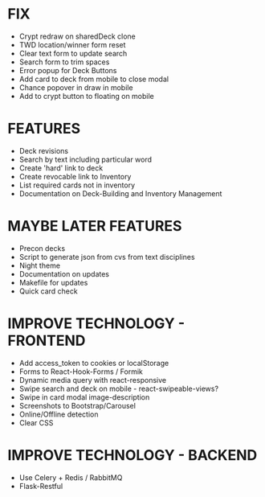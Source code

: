 # FIX
* Crypt redraw on sharedDeck clone
* TWD location/winner form reset
* Clear text form to update search
* Search form to trim spaces
* Error popup for Deck Buttons
* Add card to deck from mobile to close modal
* Chance popover in draw in mobile
* Add to crypt button to floating on mobile

# FEATURES
* Deck revisions
* Search by text including particular word
* Create 'hard' link to deck
* Create revocable link to Inventory
* List required cards not in inventory
* Documentation on Deck-Building and Inventory Management

# MAYBE LATER FEATURES
* Precon decks
* Script to generate json from cvs from text disciplines
* Night theme
* Documentation on updates
* Makefile for updates
* Quick card check

# IMPROVE TECHNOLOGY - FRONTEND
* Add access_token to cookies or localStorage
* Forms to React-Hook-Forms / Formik
* Dynamic media query with react-responsive
* Swipe search and deck on mobile - react-swipeable-views?
* Swipe in card modal image-description
* Screenshots to Bootstrap/Carousel
* Online/Offline detection
* Clear CSS

# IMPROVE TECHNOLOGY - BACKEND
* Use Celery + Redis / RabbitMQ
* Flask-Restful
